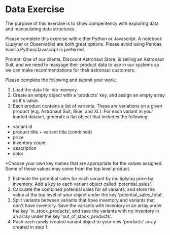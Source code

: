 # Data Exercise

The purpose of this exercise is to show compentency with exploring data and manipulating data structures.

Please complete this exercise with either Python or Javascript. A notebook (Jupyter or Observable) are both great options. Please avoid using Pandas. Vanilla Python/Javascript is preferred.

Prompt:
One of our clients, Discount Astronaut Store, is selling an Astronaut Suit, and we need to massage their product data to use in our systems so we can make recommendations for their astronaut customers.

Please complete the following and submit your work:

1. Load the data file into memory.
2. Create an empty object with a 'products' key, and assign an empty array as it's value.
3. Each product contains a list of variants. These are variations on a given product (e.g. Astronaut Suit, Blue, and XL). For each variant in your loaded dataset, generate a flat object that includes the following:

- variant id
- product title + variant title (combined)
- price
- inventory count
- description
- color

*Choose your own key names that are appropriate for the values assigned. Some of these values may come from the top level product.

1. Estimate the potential sales for each variant by multiplying price by inventory. Add a key to each variant object called 'potential_sales'.
2. Calculate the combined potential sales for all variants, and store the value at the top level of your object under the key 'potential_sales_total'.
3. Split variants between variants that have inventory and variants that don't have inventory. Save the variants with inventory in an array under the key 'in_stock_products', and save the variants with no inventory in an array under the key 'out_of_stock_products'.
4. Push each newly created variant object to your new 'products' array created in step 1.
